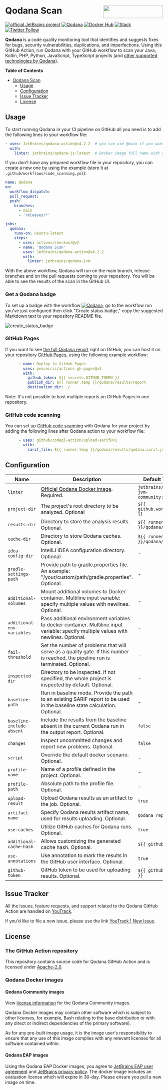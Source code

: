 # Qodana Scan [<img src="https://api.producthunt.com/widgets/embed-image/v1/top-post-badge.svg?post_id=304841&theme=dark&period=daily" alt="" align="right" width="190" height="41">](https://www.producthunt.com/posts/jetbrains-qodana)

[![official JetBrains project](https://jb.gg/badges/official.svg)][jb:confluence-on-gh]
[![Qodana](https://github.com/JetBrains/qodana-action/actions/workflows/code_scanning.yml/badge.svg)][gh:qodana]
[![Docker Hub](https://img.shields.io/docker/pulls/jetbrains/qodana.svg)][jb:docker]
[![Slack](https://img.shields.io/badge/Slack-%23qodana-blue)][jb:slack]
[![Twitter Follow](https://img.shields.io/twitter/follow/QodanaEvolves?style=social&logo=twitter)][jb:twitter]

**Qodana** is a code quality monitoring tool that identifies and suggests fixes for bugs, security vulnerabilities, duplications, and imperfections. Using this GitHub Action, run Qodana with your GitHub workflow to scan your Java, Kotlin, PHP, Python, JavaScript, TypeScript projects (and [other supported technologies by Qodana](https://www.jetbrains.com/help/qodana/supported-technologies.html)).

**Table of Contents**

<!-- toc -->

- [Qodana Scan](#qodana-scan)
  - [Usage](#usage)
  - [Configuration](#configuration)
  - [Issue Tracker](#issue-tracker)
  - [License](#license)

<!-- tocstop -->

## Usage

To start running Qodana in your CI pipeline on GitHub all you need is to add the following lines to your workflow file:
```yaml
- uses: JetBrains/qodana-action@v4.2.2  # you can use @main if you want to use the latest version
  with:
    linter: jetbrains/qodana-js:latest  # Docker image full name with a tag
```

If you don't have any prepared workflow file in your repository, you can create a new one by using the example (store it
at `.github/workflows/code_scanning.yml`):

```yaml
name: Qodana
on:
  workflow_dispatch:
  pull_request:
  push:
    branches:
      - main
      - 'releases/*'

jobs:
  qodana:
    runs-on: ubuntu-latest
    steps:
      - uses: actions/checkout@v2
      - name: 'Qodana Scan'
        uses: JetBrains/qodana-action@v4.2.2
        with:
          linter: jetbrains/qodana-jvm
```

With the above workflow, Qodana will run on the main branch, release branches and on the pull requests coming to your repository. You will be able to see the results of the scan in the GitHub UI.

### Get a Qodana badge

To set up a badge with the workflow [![Qodana](https://github.com/JetBrains/qodana-action/actions/workflows/code_scanning.yml/badge.svg)](https://github.com/JetBrains/qodana-action/actions/workflows/code_scanning.yml), go to the workflow run you've just configured then click "Create status badge," copy the suggested Markdown text to your repository README file.

![create_status_badge](https://user-images.githubusercontent.com/13538286/148529278-5d585f1d-adc4-4b22-9a20-769901566924.png)


### GitHub Pages

If you want to see [the full Qodana report](https://www.jetbrains.com/help/qodana/html-report.html) right on GitHub, you can host it on your repository [GitHub Pages](https://docs.github.com/en/pages), using the following example workflow:
```yaml
      - name: Deploy to GitHub Pages
        uses: peaceiris/actions-gh-pages@v3
        with:
          github_token: ${{ secrets.GITHUB_TOKEN }}
          publish_dir: ${{ runner.temp }}/qodana/results/report
          destination_dir: ./
```
Note: It's not possible to host multiple reports on GitHub Pages in one repository.


### GitHub code scanning

You can set up [GitHub code scanning](https://docs.github.com/en/code-security/code-scanning/automatically-scanning-your-code-for-vulnerabilities-and-errors/about-code-scanning) with Qodana for your project by adding the following lines after Qodana action to your workflow file:
```yaml
      - uses: github/codeql-action/upload-sarif@v1
        with:
          sarif_file: ${{ runner.temp }}/qodana/results/qodana.sarif.json
```

## Configuration

| Name                       | Description                                                                                                                        | Default Value                           |
|----------------------------|------------------------------------------------------------------------------------------------------------------------------------|-----------------------------------------|
| `linter`                   | [Official Qodana Docker image](https://www.jetbrains.com/help/qodana/docker-images.html). Required.                                | `jetbrains/qodana-jvm-community:latest` |
| `project-dir`              | The project's root directory to be analyzed. Optional                                                                              | `${{ github.workspace }}`               |
| `results-dir`              | Directory to store the analysis results. Optional.                                                                                 | `${{ runner.temp }}/qodana/results`     |
| `cache-dir`                | Directory to store Qodana caches. Optional.                                                                                        | `${{ runner.temp }}/qodana/caches`      |
| `idea-config-dir`          | IntelliJ IDEA configuration directory. Optional.                                                                                   | -                                       |
| `gradle-settings-path`     | Provide path to gradle.properties file. An example: "/your/custom/path/gradle.properties". Optional.                               | -                                       |
| `additional-volumes`       | Mount additional volumes to Docker container. Multiline input variable: specify multiple values with newlines. Optional.                                                                            | -                                       |
| `additional-env-variables` | Pass additional environment variables to docker container. Multiline input variable: specify multiple values with newlines. Optional.                                                               | -                                       |
| `fail-threshold`           | Set the number of problems that will serve as a quality gate. If this number is reached, the pipeline run is terminated. Optional. | -                                       |
| `inspected-dir`            | Directory to be inspected. If not specified, the whole project is inspected by default. Optional.                                  | -                                       |
| `baseline-path`            | Run in baseline mode. Provide the path to an existing SARIF report to be used in the baseline state calculation. Optional.         | -                                       |
| `baseline-include-absent`  | Include the results from the baseline absent in the current Qodana run in the output report. Optional.                             | `false`                                 |
| `changes`                  | Inspect uncommitted changes and report new problems. Optional.                                                                     | `false`                                 |
| `script`                   | Override the default docker scenario. Optional.                                                                                    | -                                       |
| `profile-name`             | Name of a profile defined in the project. Optional.                                                                                | -                                       |
| `profile-path`             | Absolute path to the profile file. Optional.                                                                                       | -                                       |
| `upload-result`            | Upload Qodana results as an artifact to the job. Optional.                                                                         | `true`                                  |
| `artifact-name`            | Specify Qodana results artifact name, used for results uploading. Optional.                                                        | `Qodana report`                                  |
| `use-caches`               | Utilize GitHub caches for Qodana runs. Optional.                                                                                   | `true`                                  |
| `additional-cache-hash`    | Allows customizing the generated cache hash. Optional.                                                                             |                                         `${{ github.sha }}` |
| `use-annotations`          | Use annotation to mark the results in the GitHub user interface. Optional.                                                         | `true`                                  |
| `github-token`             | GitHub token to be used for uploading results. Optional.                                                                           | `${{ github.token }}`                   |



## Issue Tracker

All the issues, feature requests, and support related to the Qodana GitHub Action are handled on [YouTrack][youtrack].

If you'd like to file a new issue, please use the link [YouTrack | New Issue][youtrack-new-issue].

## License

### The GitHub Action repository

This repository contains source code for Qodana GitHub Action and is licensed under [Apache-2.0](./LICENSE).

### Qodana Docker images

#### Qodana Community images

View [license information](https://www.jetbrains.com/legal/?fromFooter#licensing) for the Qodana Community images.

Qodana Docker images may contain other software which is subject to other licenses, for example, Bash relating to the base distribution or with any direct or indirect dependencies of the primary software).

As for any pre-built image usage, it is the image user's responsibility to ensure that any use of this image complies with any relevant licenses for all software contained within.

#### Qodana EAP images

Using the Qodana EAP Docker images, you agree to [JetBrains EAP user agreement](https://www.jetbrains.com/legal/docs/toolbox/user_eap/) and [JetBrains privacy policy](https://www.jetbrains.com/legal/docs/privacy/privacy/). The docker image includes an evaluation license which will expire in 30-day. Please ensure you pull a new image on time.

[gh:qodana]: https://github.com/JetBrains/qodana-action/actions/workflows/code_scanning.yml
[youtrack]: https://youtrack.jetbrains.com/issues/QD
[youtrack-new-issue]: https://youtrack.jetbrains.com/newIssue?project=QD&c=Platform%20GitHub%20Action
[jb:confluence-on-gh]: https://confluence.jetbrains.com/display/ALL/JetBrains+on+GitHub
[jb:slack]: https://jb.gg/qodana-slack
[jb:twitter]: https://twitter.com/QodanaEvolves
[jb:docker]: https://hub.docker.com/r/jetbrains/qodana

